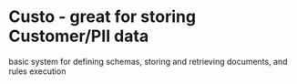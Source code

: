# Custo - great for storing Customer/PII data
basic system for defining schemas, storing and retrieving documents, and rules execution
